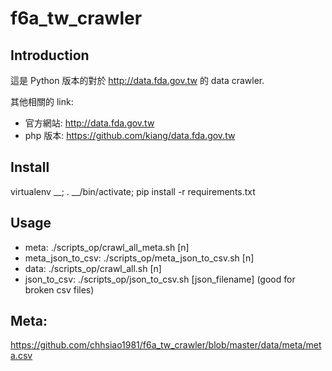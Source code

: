 f6a_tw_crawler
================

Introduction
-----
這是 Python 版本的對於 http://data.fda.gov.tw 的 data crawler.

其他相關的 link:
* 官方網站: http://data.fda.gov.tw
* php 版本: https://github.com/kiang/data.fda.gov.tw

Install
-----
virtualenv __; . __/bin/activate; pip install -r requirements.txt

Usage
-----
* meta: ./scripts_op/crawl_all_meta.sh [n]
* meta_json_to_csv: ./scripts_op/meta_json_to_csv.sh [n]
* data: ./scripts_op/crawl_all.sh [n]
* json_to_csv: ./scripts_op/json_to_csv.sh [json_filename] (good for broken csv files)

Meta:
-----
https://github.com/chhsiao1981/f6a_tw_crawler/blob/master/data/meta/meta.csv
